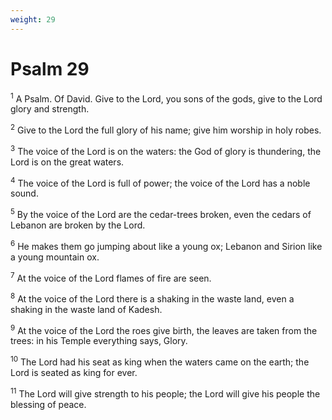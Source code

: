 ```yaml
---
weight: 29
---
```


# Psalm 29

<sup>1</sup> A Psalm. Of David. Give to the Lord, you sons of the gods, give to the Lord glory and strength. 

<sup>2</sup> Give to the Lord the full glory of his name; give him worship in holy robes. 

<sup>3</sup> The voice of the Lord is on the waters: the God of glory is thundering, the Lord is on the great waters. 

<sup>4</sup> The voice of the Lord is full of power; the voice of the Lord has a noble sound. 

<sup>5</sup> By the voice of the Lord are the cedar-trees broken, even the cedars of Lebanon are broken by the Lord. 

<sup>6</sup> He makes them go jumping about like a young ox; Lebanon and Sirion like a young mountain ox. 

<sup>7</sup> At the voice of the Lord flames of fire are seen. 

<sup>8</sup> At the voice of the Lord there is a shaking in the waste land, even a shaking in the waste land of Kadesh. 

<sup>9</sup> At the voice of the Lord the roes give birth, the leaves are taken from the trees: in his Temple everything says, Glory. 

<sup>10</sup> The Lord had his seat as king when the waters came on the earth; the Lord is seated as king for ever. 

<sup>11</sup> The Lord will give strength to his people; the Lord will give his people the blessing of peace. 


